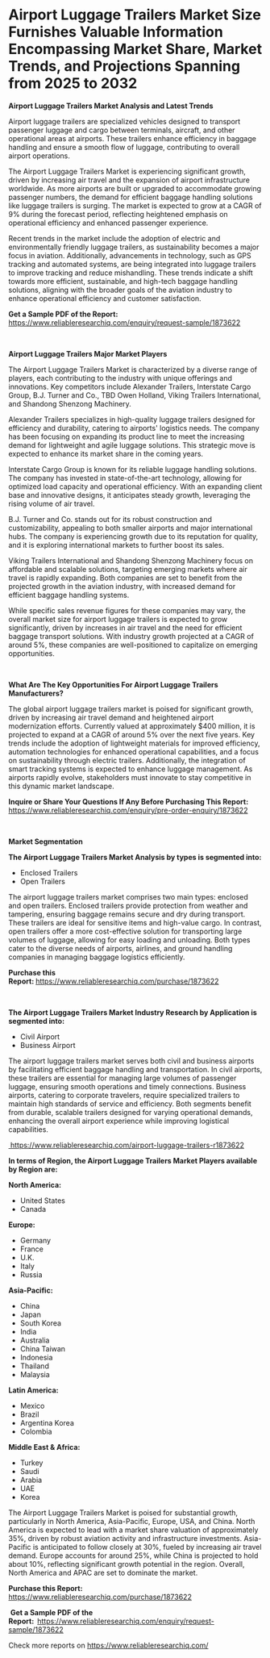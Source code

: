 <p><h1>Airport Luggage Trailers Market Size Furnishes Valuable Information Encompassing Market Share, Market Trends, and Projections Spanning from 2025 to 2032</h1></p><p><strong>Airport Luggage Trailers Market Analysis and Latest Trends</strong></p>
<p><p>Airport luggage trailers are specialized vehicles designed to transport passenger luggage and cargo between terminals, aircraft, and other operational areas at airports. These trailers enhance efficiency in baggage handling and ensure a smooth flow of luggage, contributing to overall airport operations.</p><p>The Airport Luggage Trailers Market is experiencing significant growth, driven by increasing air travel and the expansion of airport infrastructure worldwide. As more airports are built or upgraded to accommodate growing passenger numbers, the demand for efficient baggage handling solutions like luggage trailers is surging. The market is expected to grow at a CAGR of 9% during the forecast period, reflecting heightened emphasis on operational efficiency and enhanced passenger experience.</p><p>Recent trends in the market include the adoption of electric and environmentally friendly luggage trailers, as sustainability becomes a major focus in aviation. Additionally, advancements in technology, such as GPS tracking and automated systems, are being integrated into luggage trailers to improve tracking and reduce mishandling. These trends indicate a shift towards more efficient, sustainable, and high-tech baggage handling solutions, aligning with the broader goals of the aviation industry to enhance operational efficiency and customer satisfaction.</p></p>
<p><strong>Get a Sample PDF of the Report:&nbsp;</strong> <a href="https://www.reliableresearchiq.com/enquiry/request-sample/1873622?utm_campaign=3139&utm_medium=2&utm_source=Github&utm_content=ia&utm_term=30032025&utm_id=airport-luggage-trailers">https://www.reliableresearchiq.com/enquiry/request-sample/1873622</a></p>
<p>&nbsp;</p>
<p><strong>Airport Luggage Trailers Major Market Players</strong></p>
<p><p>The Airport Luggage Trailers Market is characterized by a diverse range of players, each contributing to the industry with unique offerings and innovations. Key competitors include Alexander Trailers, Interstate Cargo Group, B.J. Turner and Co., TBD Owen Holland, Viking Trailers International, and Shandong Shenzong Machinery.</p><p>Alexander Trailers specializes in high-quality luggage trailers designed for efficiency and durability, catering to airports' logistics needs. The company has been focusing on expanding its product line to meet the increasing demand for lightweight and agile luggage solutions. This strategic move is expected to enhance its market share in the coming years.</p><p>Interstate Cargo Group is known for its reliable luggage handling solutions. The company has invested in state-of-the-art technology, allowing for optimized load capacity and operational efficiency. With an expanding client base and innovative designs, it anticipates steady growth, leveraging the rising volume of air travel.</p><p>B.J. Turner and Co. stands out for its robust construction and customizability, appealing to both smaller airports and major international hubs. The company is experiencing growth due to its reputation for quality, and it is exploring international markets to further boost its sales.</p><p>Viking Trailers International and Shandong Shenzong Machinery focus on affordable and scalable solutions, targeting emerging markets where air travel is rapidly expanding. Both companies are set to benefit from the projected growth in the aviation industry, with increased demand for efficient baggage handling systems.</p><p>While specific sales revenue figures for these companies may vary, the overall market size for airport luggage trailers is expected to grow significantly, driven by increases in air travel and the need for efficient baggage transport solutions. With industry growth projected at a CAGR of around 5%, these companies are well-positioned to capitalize on emerging opportunities.</p></p>
<p>&nbsp;</p>
<p><strong>What Are The Key Opportunities For Airport Luggage Trailers Manufacturers?</strong></p>
<p><p>The global airport luggage trailers market is poised for significant growth, driven by increasing air travel demand and heightened airport modernization efforts. Currently valued at approximately $400 million, it is projected to expand at a CAGR of around 5% over the next five years. Key trends include the adoption of lightweight materials for improved efficiency, automation technologies for enhanced operational capabilities, and a focus on sustainability through electric trailers. Additionally, the integration of smart tracking systems is expected to enhance luggage management. As airports rapidly evolve, stakeholders must innovate to stay competitive in this dynamic market landscape.</p></p>
<p><strong>Inquire or Share Your Questions If Any Before Purchasing This Report:</strong> <a href="https://www.reliableresearchiq.com/enquiry/pre-order-enquiry/1873622?utm_campaign=3139&utm_medium=2&utm_source=Github&utm_content=ia&utm_term=30032025&utm_id=airport-luggage-trailers">https://www.reliableresearchiq.com/enquiry/pre-order-enquiry/1873622</a></p>
<p>&nbsp;</p>
<p><strong>Market Segmentation</strong></p>
<p><strong>The Airport Luggage Trailers Market Analysis by types is segmented into:</strong></p>
<p><ul><li>Enclosed Trailers</li><li>Open Trailers</li></ul></p>
<p><p>The airport luggage trailers market comprises two main types: enclosed and open trailers. Enclosed trailers provide protection from weather and tampering, ensuring baggage remains secure and dry during transport. These trailers are ideal for sensitive items and high-value cargo. In contrast, open trailers offer a more cost-effective solution for transporting large volumes of luggage, allowing for easy loading and unloading. Both types cater to the diverse needs of airports, airlines, and ground handling companies in managing baggage logistics efficiently.</p></p>
<p><strong>Purchase this Report:&nbsp;</strong><a href="https://www.reliableresearchiq.com/purchase/1873622?utm_campaign=3139&utm_medium=2&utm_source=Github&utm_content=ia&utm_term=30032025&utm_id=airport-luggage-trailers">https://www.reliableresearchiq.com/purchase/1873622</a></p>
<p>&nbsp;</p>
<p><strong>The Airport Luggage Trailers Market Industry Research by Application is segmented into:</strong></p>
<p><ul><li>Civil Airport</li><li>Business Airport</li></ul></p>
<p><p>The airport luggage trailers market serves both civil and business airports by facilitating efficient baggage handling and transportation. In civil airports, these trailers are essential for managing large volumes of passenger luggage, ensuring smooth operations and timely connections. Business airports, catering to corporate travelers, require specialized trailers to maintain high standards of service and efficiency. Both segments benefit from durable, scalable trailers designed for varying operational demands, enhancing the overall airport experience while improving logistical capabilities.</p></p>
<p><a href="https://www.reliableresearchiq.com/airport-luggage-trailers-r1873622?utm_campaign=3139&utm_medium=2&utm_source=Github&utm_content=ia&utm_term=30032025&utm_id=airport-luggage-trailers">&nbsp;https://www.reliableresearchiq.com/airport-luggage-trailers-r1873622</a></p>
<p><strong>In terms of Region, the Airport Luggage Trailers Market Players available by Region are:</strong></p>
<p>
    <p> <strong> North America: </strong>
        <ul>
            <li>United States</li>
            <li>Canada</li>
        </ul>
        </p> 
    <p> <strong> Europe: </strong>
        <ul>
            <li>Germany</li>
            <li>France</li>
            <li>U.K.</li>
            <li>Italy</li>
            <li>Russia</li>
        </ul>
        </p> 
    <p> <strong> Asia-Pacific: </strong>
        <ul>
            <li>China</li>
            <li>Japan</li>
            <li>South Korea</li>
            <li>India</li>
            <li>Australia</li>
            <li>China Taiwan</li>
            <li>Indonesia</li>
            <li>Thailand</li>
            <li>Malaysia</li>
        </ul>
        </p> 
    <p> <strong> Latin America: </strong>
        <ul>
            <li>Mexico</li>
            <li>Brazil</li>
            <li>Argentina Korea</li>
            <li>Colombia</li>
        </ul>
        </p> 
    <p> <strong> Middle East & Africa: </strong>
        <ul>
            <li>Turkey</li>
            <li>Saudi</li>
            <li>Arabia</li>
            <li>UAE</li>
            <li>Korea</li>
        </ul>
    </p>
    </p>
<p><p>The Airport Luggage Trailers Market is poised for substantial growth, particularly in North America, Asia-Pacific, Europe, USA, and China. North America is expected to lead with a market share valuation of approximately 35%, driven by robust aviation activity and infrastructure investments. Asia-Pacific is anticipated to follow closely at 30%, fueled by increasing air travel demand. Europe accounts for around 25%, while China is projected to hold about 10%, reflecting significant growth potential in the region. Overall, North America and APAC are set to dominate the market.</p></p>
<p><strong>Purchase this Report: </strong><a href="https://www.reliableresearchiq.com/purchase/1873622?utm_campaign=3139&utm_medium=2&utm_source=Github&utm_content=ia&utm_term=30032025&utm_id=airport-luggage-trailers">https://www.reliableresearchiq.com/purchase/1873622</a></p>
<p>&nbsp;<strong>Get a Sample PDF of the Report:&nbsp;&nbsp;</strong><a href="https://www.reliableresearchiq.com/enquiry/request-sample/1873622?utm_campaign=3139&utm_medium=2&utm_source=Github&utm_content=ia&utm_term=30032025&utm_id=airport-luggage-trailers">https://www.reliableresearchiq.com/enquiry/request-sample/1873622</a></p>
<p><strong></strong></p>
<p>Check more reports on <a href="https://www.reliableresearchiq.com/?utm_campaign=3139&utm_medium=2&utm_source=Github&utm_content=ia&utm_term=30032025&utm_id=airport-luggage-trailers">https://www.reliableresearchiq.com/</a></p>